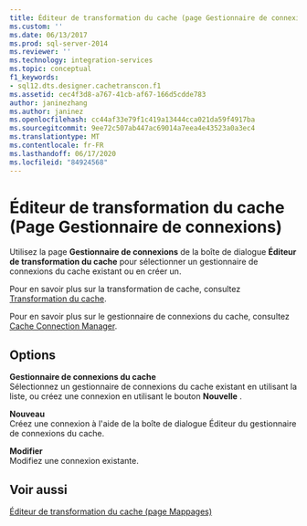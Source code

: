 ```yaml
---
title: Éditeur de transformation du cache (page Gestionnaire de connexions) | Microsoft Docs
ms.custom: ''
ms.date: 06/13/2017
ms.prod: sql-server-2014
ms.reviewer: ''
ms.technology: integration-services
ms.topic: conceptual
f1_keywords:
- sql12.dts.designer.cachetranscon.f1
ms.assetid: cec4f3d8-a767-41cb-af67-166d5cdde783
author: janinezhang
ms.author: janinez
ms.openlocfilehash: cc44af33e79f1c419a13444cca021da59f4917ba
ms.sourcegitcommit: 9ee72c507ab447ac69014a7eea4e43523a0a3ec4
ms.translationtype: MT
ms.contentlocale: fr-FR
ms.lasthandoff: 06/17/2020
ms.locfileid: "84924568"
---
```

# <a name="cache-transformation-editor-connection-manager-page"></a>Éditeur de transformation du cache (Page Gestionnaire de connexions)
  Utilisez la page **Gestionnaire de connexions** de la boîte de dialogue **Éditeur de transformation du cache** pour sélectionner un gestionnaire de connexions du cache existant ou en créer un.  
  
 Pour en savoir plus sur la transformation de cache, consultez [Transformation du cache](data-flow/transformations/cache-transform.md).  
  
 Pour en savoir plus sur le gestionnaire de connexions du cache, consultez [Cache Connection Manager](connection-manager/cache-connection-manager.md).  
  
## <a name="options"></a>Options  
 **Gestionnaire de connexions du cache**  
 Sélectionnez un gestionnaire de connexions du cache existant en utilisant la liste, ou créez une connexion en utilisant le bouton **Nouvelle** .  
  
 **Nouveau**  
 Créez une connexion à l'aide de la boîte de dialogue Éditeur du gestionnaire de connexions du cache.  
  
 **Modifier**  
 Modifiez une connexion existante.  
  
## <a name="see-also"></a>Voir aussi  
 [Éditeur de transformation du cache &#40;page Mappages&#41;](../../2014/integration-services/cache-transformation-editor-mappings-page.md)  
  
  
